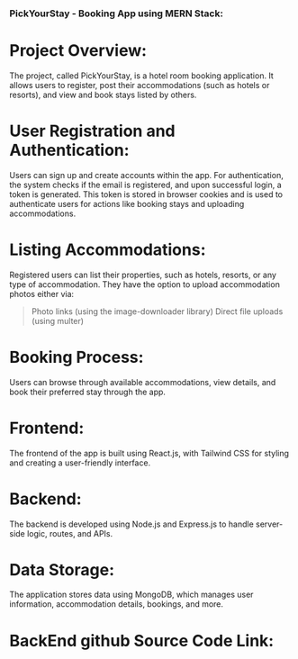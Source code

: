 ### PickYourStay - Booking App using MERN Stack:

# Project Overview:
The project, called PickYourStay, is a hotel room booking application. It allows users to register, post their accommodations (such as hotels or resorts), and view and book stays listed by others.

# User Registration and Authentication:
Users can sign up and create accounts within the app. For authentication, the system checks if the email is registered, and upon successful login, a token is generated. This token is stored in browser cookies and is used to authenticate users for actions like booking stays and uploading accommodations.

# Listing Accommodations:
Registered users can list their properties, such as hotels, resorts, or any type of accommodation. They have the option to upload accommodation photos either via:

> Photo links (using the image-downloader library)
> Direct file uploads (using multer)

# Booking Process:
Users can browse through available accommodations, view details, and book their preferred stay through the app.

# Frontend:
The frontend of the app is built using React.js, with Tailwind CSS for styling and creating a user-friendly interface.

# Backend:
The backend is developed using Node.js and Express.js to handle server-side logic, routes, and APIs.

# Data Storage:
The application stores data using MongoDB, which manages user information, accommodation details, bookings, and more.

# BackEnd github Source Code Link:[ ](https://github.com/hnasreen/Booking-App---MERN-Stack---Backend)
